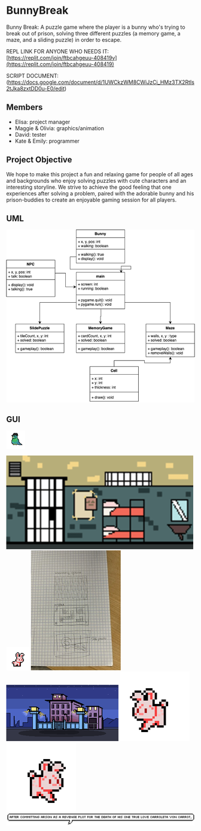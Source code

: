 # BunnyBreak
Bunny Break: A puzzle game where the player is a bunny who's trying to break out of prison, solving three different puzzles (a memory game, a maze, and a sliding puzzle) in order to escape.

REPL LINK FOR ANYONE WHO NEEDS IT: [https://replit.com/join/ftbcahgeuu-408419v](https://replit.com/join/ftbcahgeuu-408419)

SCRIPT DOCUMENT: (https://docs.google.com/document/d/1UWCkzWM8CWiJzCi_HMz3TX2RtIs2tJka8zxtDD0u-E0/edit)

## Members
- Elisa: project manager
- Maggie & Olivia: graphics/animation
- David: tester
- Kate & Emily: programmer

## Project Objective
We hope to make this project a fun and relaxing game for people of all ages and backgrounds who enjoy solving puzzles with cute characters and an interesting storyline. We strive to achieve the good feeling that one experiences after solving a problem, paired with the adorable bunny and his prison-buddies to create an enjoyable gaming session for all players.

## UML
![UML](https://github.com/9606841/BunnyPrisonGame/blob/main/images/UML.png?raw=true)

## GUI
![Mafia Bird GUI](https://github.com/9606841/BunnyPrisonGame/blob/main/images/MafiaBird.png)

![Cell GUI](https://github.com/9606841/BunnyPrisonGame/blob/main/images/PrisonCellBg.png?raw=true)
![Bunny Idle GUI](https://github.com/9606841/BunnyPrisonGame/blob/main/images/Bunny%20Idle.gif?raw=true)
![PuzzleGUI](https://github.com/9606841/BunnyPrisonGame/blob/main/images/PuzzleGUI.jpeg?raw=true)
![Prison Background](https://github.com/9606841/BunnyPrisonGame/blob/main/images/PrisonBg.png?raw=true)
![Bunny Walk Left](https://github.com/9606841/BunnyPrisonGame/blob/main/images/BunWalkLeft.gif?raw=true)
![Bunny Walk Right](https://github.com/9606841/BunnyPrisonGame/blob/main/images/BunWalkRight.gif?raw=true)
![FirstTextTest](https://github.com/9606841/BunnyPrisonGame/blob/main/images/pixel-speech-bubbleAfter1.png?raw=true)
